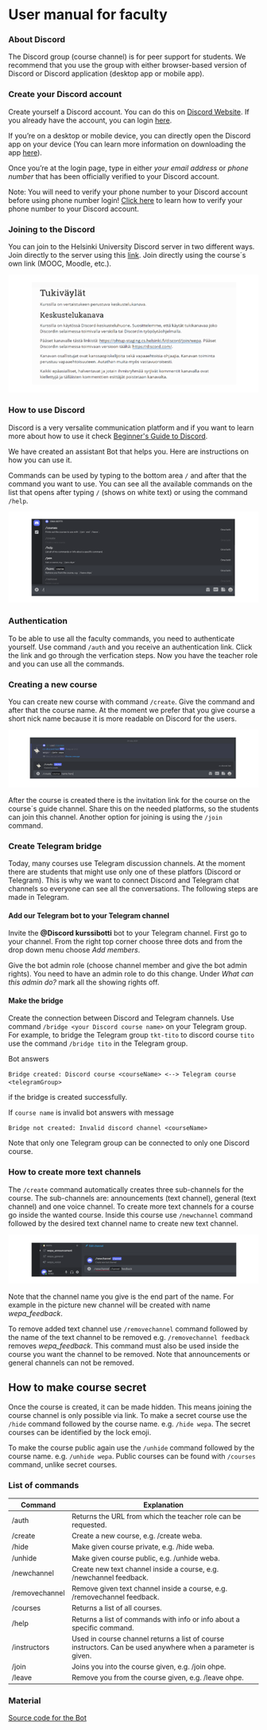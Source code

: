# User manual for faculty

### About Discord

The Discord group (course channel) is for peer support for students. We recommend that you use the group with either browser-based version of Discord or Discord application (desktop app or mobile app).

### Create your Discord account
Create yourself a Discord account. You can do this on [Discord Website](https://discord.com/). If you already have the account, you can login [here](https://discord.com/login).

If you’re on a desktop or mobile device, you can directly open the Discord app on your device (You can learn more information on downloading the app [here](https://support.discord.com/hc/en-us/articles/360033931551)).

Once you’re at the login page, type in either _your email address_ or _phone number_ that has been officially verified to your Discord account. 

Note: You will need to verify your phone number to your Discord account before using phone number login! [Click here](https://support.discord.com/hc/en-us/articles/360033931551) to learn how to verify your phone number to your Discord account.

### Joining to the Discord

You can join to the Helsinki University Discord server in two different ways. Join directly to the server using this [link]( https://discord.gg/V5R9dZFCkD). Join directly using the course´s own link (MOOC, Moodle, etc.).

![commands](./images/courselink.png)

### How to use Discord

Discord is a very versalite communication platform and if you want to learn more about how to use it check [Beginner's Guide to Discord](https://support.discord.com/hc/en-us/articles/360045138571-Beginner-s-Guide-to-Discord#h_d33e3809-909b-4720-899d-db26c17bafa9).

We have created an assistant Bot that helps you. Here are instructions on how you can use it.

Commands can be used by typing to the bottom area `/` and after that the command you want to use. You can see all the available commands on the list that opens after typing `/` (shows on white text) or using the command `/help`.

![commands](./images/commands.png)

### Authentication

To be able to use all the faculty commands, you need to authenticate yourself. Use command `/auth` and you receive an authentication link. Click the link and go through the verfication steps. Now you have the teacher role and you can use all the commands.

### Creating a new course

You can create new course with command `/create`. Give the command and after that the course name. At the moment we prefer that you give course a short nick name because it is more readable on Discord for the users.

![create](./images/create.png)

After the course is created there is the invitation link for the course on the course´s guide channel. Share this on the needed platforms, so the students can join this channel. Another option for joining is using the `/join` command.

### Create Telegram bridge

Today, many courses use Telegram discussion channels. At the moment there are students that might use only one of these platfors (Discord or Telegram). This is why we want to connect Discord and Telegram chat channels so everyone can see all the conversations. The following steps are made in Telegram.

#### Add our Telegram bot to your Telegram channel

Invite the **@Discord kurssibotti** bot to your Telegram channel. First go to your channel. From the right top corner choose three dots and from the drop down menu choose _Add members_.

Give the bot admin role (choose channel member and give the bot admin rights). You need to have an admin role to do this change. Under _What can this admin do?_ mark all the showing rights off.

#### Make the bridge

Create the connection between Discord and Telegram channels. Use command `/bridge <your Discord course name>` on your Telegram group. For example, to bridge the Telegram group `tkt-tito` to discord course `tito` use the command `/bridge tito` in the Telegram group.

Bot answers
```
Bridge created: Discord course <courseName> <--> Telegram course <telegramGroup>
```
if the bridge is created successfully.

If `course name` is invalid bot answers with message
```
Bridge not created: Invalid discord channel <courseName>
```
Note that only one Telegram group can be connected to only one Discord course.

### How to create more text channels

The `/create` command automatically creates three sub-channels for the course. The sub-channels are: announcements (text channel), general (text channel) and one voice channel. To create more text channels for a course go inside the wanted course. Inside this course use `/newchannel` command followed by the desired text channel name to create new text channel.

![newchannel](./images/newchannel.png)

Note that the channel name you give is the end part of the name. For example in the picture new channel will be created with name _wepa_feedback_.

To remove added text channel use `/removechannel` command followed by the name of the text channel to be removed e.g. `/removechannel feedback` removes _wepa_feedback_. This command must also be used inside the course you want the channel to be removed. Note that announcements or general channels can not be removed.

## How to make course secret
Once the course is created, it can be made hidden. This means joining the course channel is only possible via link. To make a secret course use the `/hide` command followed by the course name. e.g. `/hide wepa`. The secret courses can be identified by the lock emoji. 

To make the course public again use the `/unhide` command followed by the course name. e.g. `/unhide wepa`. Public courses can be found with `/courses` command, unlike secret courses.

### List of commands

Command | Explanation
--------|-----------
/auth | Returns the URL from which the teacher role can be requested.
/create | Create a new course, e.g. /create weba.
/hide | Make given course private, e.g. /hide weba.
/unhide | Make given course public, e.g. /unhide weba.
/newchannel | Create new text channel inside a course, e.g. /newchannel feedback.
/removechannel | Remove given text channel inside a course, e.g. /removechannel feedback.
/courses | Returns a list of all courses.
/help | Returns a list of commands with info or info about a specific command.
/instructors | Used in course channel returns a list of course instructors. Can be used anywhere when a parameter is given.
/join | Joins you into the course given, e.g. /join ohpe.
/leave | Remove you from the course given, e.g. /leave ohpe.

### Material

[Source code for the Bot](https://github.com/CS-DISCORD-BOT/cs-discord-bot)